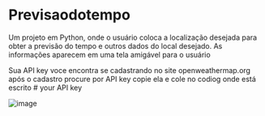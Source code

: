 # Previsaodotempo
Um projeto em Python, onde o usuário coloca a localização desejada para obter a previsão do tempo e outros dados do local desejado. As informações aparecem em uma tela amigável para o usuário

Sua API key voce encontra se cadastrando no site  openweathermap.org  após o cadastro procure por API key copie ela e cole no codiog onde está escrito # your API key


![image](https://user-images.githubusercontent.com/82189418/115718924-fbf8d800-a351-11eb-8ad9-8f90f6ab3827.png)

